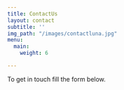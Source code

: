 ```yaml
---
title: ContactUs
layout: contact
subtitle: ''
img_path: "/images/contactluna.jpg"
menu:
  main:
    weight: 6

---
```

To get in touch fill the form below.